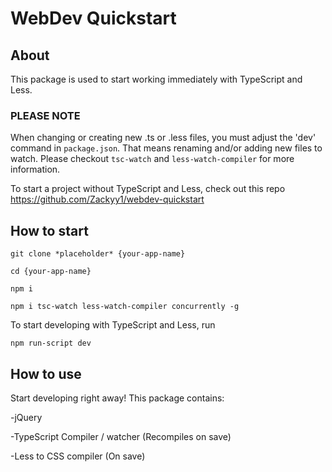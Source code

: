 # WebDev Quickstart

## About

This package is used to start working immediately with TypeScript and Less.

### PLEASE NOTE

When changing or creating new .ts or .less files, you must adjust the 'dev' command in `package.json`. That means renaming and/or adding new files to watch. Please checkout `tsc-watch` and `less-watch-compiler` for more information.

To start a project without TypeScript and Less, check out this repo https://github.com/Zackyy1/webdev-quickstart

## How to start

`git clone *placeholder* {your-app-name}`

`cd {your-app-name}`

`npm i`

`npm i tsc-watch less-watch-compiler concurrently -g`


To start developing with TypeScript and Less, run

`npm run-script dev`


## How to use

Start developing right away! This package contains:

-jQuery

-TypeScript Compiler / watcher (Recompiles on save)

-Less to CSS compiler (On save)
